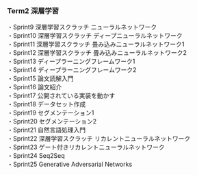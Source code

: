 ### Term2 深層学習
・Sprint9 深層学習スクラッチ ニューラルネットワーク  
・Sprint10 深層学習スクラッチ ディープニューラルネットワーク  
・Sprint11 深層学習スクラッチ 畳み込みニューラルネットワーク1  
・Sprint12 深層学習スクラッチ 畳み込みニューラルネットワーク2  
・Sprint13 ディープラーニングフレームワーク1  
・Sprint14 ディープラーニングフレームワーク2  
・Sprint15 論文読解入門  
・Sprint16 論文紹介  
・Sprint17 公開されている実装を動かす  
・Sprint18 データセット作成  
・Sprint19 セグメンテーション1  
・Sprint20 セグメンテーション2  
・Sprint21 自然言語処理入門  
・Sprint22 深層学習スクラッチ リカレントニューラルネットワーク  
・Sprint23 ゲート付きリカレントニューラルネットワーク  
・Sprint24 Seq2Seq  
・Sprint25 Generative Adversarial Networks  
